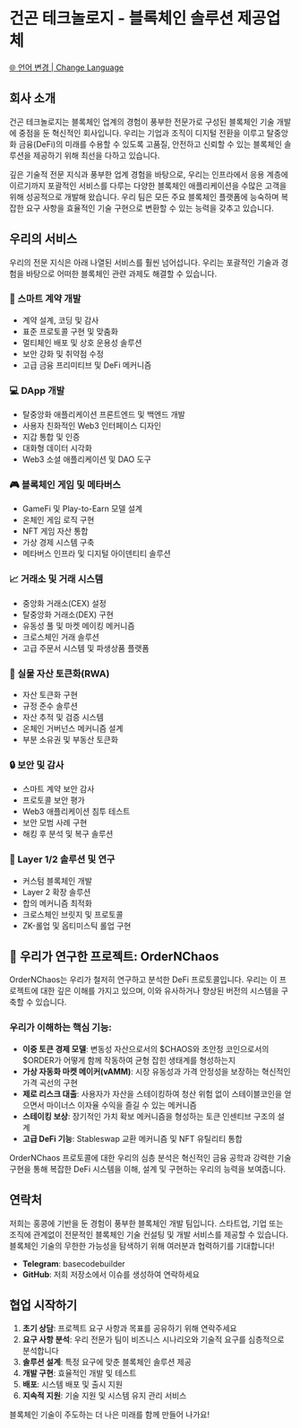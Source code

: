 # 건곤 테크놀로지 - 블록체인 솔루션 제공업체

[🌐 언어 변경 | Change Language](LANGUAGE.md)

## 회사 소개

건곤 테크놀로지는 블록체인 업계의 경험이 풍부한 전문가로 구성된 블록체인 기술 개발에 중점을 둔 혁신적인 회사입니다. 우리는 기업과 조직이 디지털 전환을 이루고 탈중앙화 금융(DeFi)의 미래를 수용할 수 있도록 고품질, 안전하고 신뢰할 수 있는 블록체인 솔루션을 제공하기 위해 최선을 다하고 있습니다.

깊은 기술적 전문 지식과 풍부한 업계 경험을 바탕으로, 우리는 인프라에서 응용 계층에 이르기까지 포괄적인 서비스를 다루는 다양한 블록체인 애플리케이션을 수많은 고객을 위해 성공적으로 개발해 왔습니다. 우리 팀은 모든 주요 블록체인 플랫폼에 능숙하며 복잡한 요구 사항을 효율적인 기술 구현으로 변환할 수 있는 능력을 갖추고 있습니다.

## 우리의 서비스

우리의 전문 지식은 아래 나열된 서비스를 훨씬 넘어섭니다. 우리는 포괄적인 기술과 경험을 바탕으로 어떠한 블록체인 관련 과제도 해결할 수 있습니다.

### 🔗 스마트 계약 개발
- 계약 설계, 코딩 및 감사
- 표준 프로토콜 구현 및 맞춤화
- 멀티체인 배포 및 상호 운용성 솔루션
- 보안 강화 및 취약점 수정
- 고급 금융 프리미티브 및 DeFi 메커니즘

### 💻 DApp 개발
- 탈중앙화 애플리케이션 프론트엔드 및 백엔드 개발
- 사용자 친화적인 Web3 인터페이스 디자인
- 지갑 통합 및 인증
- 대화형 데이터 시각화
- Web3 소셜 애플리케이션 및 DAO 도구

### 🎮 블록체인 게임 및 메타버스
- GameFi 및 Play-to-Earn 모델 설계
- 온체인 게임 로직 구현
- NFT 게임 자산 통합
- 가상 경제 시스템 구축
- 메타버스 인프라 및 디지털 아이덴티티 솔루션

### 📈 거래소 및 거래 시스템
- 중앙화 거래소(CEX) 설정
- 탈중앙화 거래소(DEX) 구현
- 유동성 풀 및 마켓 메이킹 메커니즘
- 크로스체인 거래 솔루션
- 고급 주문서 시스템 및 파생상품 플랫폼

### 🏢 실물 자산 토큰화(RWA)
- 자산 토큰화 구현
- 규정 준수 솔루션
- 자산 추적 및 검증 시스템
- 온체인 거버넌스 메커니즘 설계
- 부분 소유권 및 부동산 토큰화

### 🔒 보안 및 감사
- 스마트 계약 보안 감사
- 프로토콜 보안 평가
- Web3 애플리케이션 침투 테스트
- 보안 모범 사례 구현
- 해킹 후 분석 및 복구 솔루션

### 🧪 Layer 1/2 솔루션 및 연구
- 커스텀 블록체인 개발
- Layer 2 확장 솔루션
- 합의 메커니즘 최적화
- 크로스체인 브릿지 및 프로토콜
- ZK-롤업 및 옵티미스틱 롤업 구현

## 🌟 우리가 연구한 프로젝트: OrderNChaos

OrderNChaos는 우리가 철저히 연구하고 분석한 DeFi 프로토콜입니다. 우리는 이 프로젝트에 대한 깊은 이해를 가지고 있으며, 이와 유사하거나 향상된 버전의 시스템을 구축할 수 있습니다.

### 우리가 이해하는 핵심 기능:
- **이중 토큰 경제 모델**: 변동성 자산으로서의 $CHAOS와 초안정 코인으로서의 $ORDER가 어떻게 함께 작동하여 균형 잡힌 생태계를 형성하는지
- **가상 자동화 마켓 메이커(vAMM)**: 시장 유동성과 가격 안정성을 보장하는 혁신적인 가격 곡선의 구현
- **제로 리스크 대출**: 사용자가 자산을 스테이킹하여 청산 위험 없이 스테이블코인을 얻으면서 마이너스 이자율 수익을 즐길 수 있는 메커니즘
- **스테이킹 보상**: 장기적인 가치 확보 메커니즘을 형성하는 토큰 인센티브 구조의 설계
- **고급 DeFi 기능**: Stableswap 교환 메커니즘 및 NFT 유틸리티 통합

OrderNChaos 프로토콜에 대한 우리의 심층 분석은 혁신적인 금융 공학과 강력한 기술 구현을 통해 복잡한 DeFi 시스템을 이해, 설계 및 구현하는 우리의 능력을 보여줍니다.

## 연락처

저희는 홍콩에 기반을 둔 경험이 풍부한 블록체인 개발 팀입니다. 스타트업, 기업 또는 조직에 관계없이 전문적인 블록체인 기술 컨설팅 및 개발 서비스를 제공할 수 있습니다. 블록체인 기술의 무한한 가능성을 탐색하기 위해 여러분과 협력하기를 기대합니다!

- **Telegram**: basecodebuilder
- **GitHub**: 저희 저장소에서 이슈를 생성하여 연락하세요

## 협업 시작하기

1. **초기 상담**: 프로젝트 요구 사항과 목표를 공유하기 위해 연락주세요
2. **요구 사항 분석**: 우리 전문가 팀이 비즈니스 시나리오와 기술적 요구를 심층적으로 분석합니다
3. **솔루션 설계**: 특정 요구에 맞춘 블록체인 솔루션 제공
4. **개발 구현**: 효율적인 개발 및 테스트
5. **배포**: 시스템 배포 및 출시 지원
6. **지속적 지원**: 기술 지원 및 시스템 유지 관리 서비스

블록체인 기술이 주도하는 더 나은 미래를 함께 만들어 나가요! 